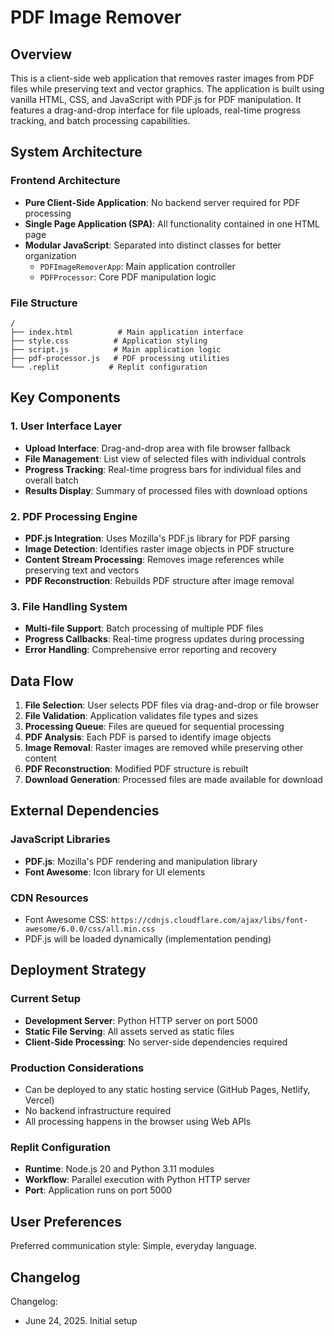 # PDF Image Remover

## Overview

This is a client-side web application that removes raster images from PDF files while preserving text and vector graphics. The application is built using vanilla HTML, CSS, and JavaScript with PDF.js for PDF manipulation. It features a drag-and-drop interface for file uploads, real-time progress tracking, and batch processing capabilities.

## System Architecture

### Frontend Architecture
- **Pure Client-Side Application**: No backend server required for PDF processing
- **Single Page Application (SPA)**: All functionality contained in one HTML page
- **Modular JavaScript**: Separated into distinct classes for better organization
  - `PDFImageRemoverApp`: Main application controller
  - `PDFProcessor`: Core PDF manipulation logic

### File Structure
```
/
├── index.html          # Main application interface
├── style.css          # Application styling
├── script.js          # Main application logic
├── pdf-processor.js   # PDF processing utilities
└── .replit           # Replit configuration
```

## Key Components

### 1. User Interface Layer
- **Upload Interface**: Drag-and-drop area with file browser fallback
- **File Management**: List view of selected files with individual controls
- **Progress Tracking**: Real-time progress bars for individual files and overall batch
- **Results Display**: Summary of processed files with download options

### 2. PDF Processing Engine
- **PDF.js Integration**: Uses Mozilla's PDF.js library for PDF parsing
- **Image Detection**: Identifies raster image objects in PDF structure
- **Content Stream Processing**: Removes image references while preserving text and vectors
- **PDF Reconstruction**: Rebuilds PDF structure after image removal

### 3. File Handling System
- **Multi-file Support**: Batch processing of multiple PDF files
- **Progress Callbacks**: Real-time progress updates during processing
- **Error Handling**: Comprehensive error reporting and recovery

## Data Flow

1. **File Selection**: User selects PDF files via drag-and-drop or file browser
2. **File Validation**: Application validates file types and sizes
3. **Processing Queue**: Files are queued for sequential processing
4. **PDF Analysis**: Each PDF is parsed to identify image objects
5. **Image Removal**: Raster images are removed while preserving other content
6. **PDF Reconstruction**: Modified PDF structure is rebuilt
7. **Download Generation**: Processed files are made available for download

## External Dependencies

### JavaScript Libraries
- **PDF.js**: Mozilla's PDF rendering and manipulation library
- **Font Awesome**: Icon library for UI elements

### CDN Resources
- Font Awesome CSS: `https://cdnjs.cloudflare.com/ajax/libs/font-awesome/6.0.0/css/all.min.css`
- PDF.js will be loaded dynamically (implementation pending)

## Deployment Strategy

### Current Setup
- **Development Server**: Python HTTP server on port 5000
- **Static File Serving**: All assets served as static files
- **Client-Side Processing**: No server-side dependencies required

### Production Considerations
- Can be deployed to any static hosting service (GitHub Pages, Netlify, Vercel)
- No backend infrastructure required
- All processing happens in the browser using Web APIs

### Replit Configuration
- **Runtime**: Node.js 20 and Python 3.11 modules
- **Workflow**: Parallel execution with Python HTTP server
- **Port**: Application runs on port 5000

## User Preferences

Preferred communication style: Simple, everyday language.

## Changelog

Changelog:
- June 24, 2025. Initial setup
